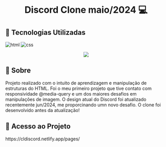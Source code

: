 [HTML__BADGE]: https://img.shields.io/badge/HTML-red?style=for-the-badge&logo=html
[JAVASCRIPT__BADGE]: https://img.shields.io/badge/Javascript-000?style=for-the-badge&logo=javascript
[CSS__BADGE]: https://img.shields.io/badge/Css-005CFE?style=for-the-badge&logo=css
[BOOTRSTRAP__BADGE]: https://img.shields.io/badge/Bootstrap-da70d6?style=for-the-badge&logo=bootstrap

[GATSBY__BADGE]: https://img.shields.io/badge/Gatsby-7026b9?style=for-the-badge&logo=gatsby
[PROJECT__BADGE]: https://img.shields.io/badge/📱Visit_this_project-000?style=for-the-badge&logo=project
[PROJECT__URL]: https://github.com/Fernanda-Kipper/Readme-Templates

<h1 align="center" style="font-weight: bold;">Discord Clone maio/2024 💻</h1>

<h2 id="started">📌 Tecnologias Utilizadas </h2>

![html][HTML__BADGE]
![css][CSS__BADGE]



<p align="center">
    <img src="https://github.com/GuilhermeSeveriano/DiscordClone/assets/87097691/6aea64ae-9061-4927-8fd3-3bf44fc904d7">    
</p>

<h2 id="started">📌 Sobre</h2>

<p>
  Projeto realizado com o intuito de aprendizagem e manipulação de estruturas do HTML. Foi o meu primeiro projeto que tive contato com responsividade @media-query e um dos maiores desafios em manipulações de imagem.
  O design atual do Discord foi atualizado recentemente jun/2024, me proporcinando umn novo desafio. O clone foi desenvolvido antes da atualização! 
</p> 

<h2 id="started">📌 Acesso ao Projeto</h2>

<p>
    https://cldiscord.netlify.app/pages/
</p>
